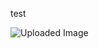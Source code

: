 test

![Uploaded Image](https://gamzatech-bucket.s3.ap-northeast-2.amazonaws.com/post-images/98/e1682b30-a87f-41b5-945d-41ff8e323639_image.png)